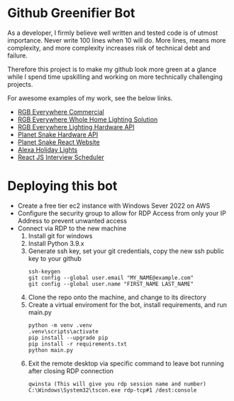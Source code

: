 # Github Greenifier Bot

As a developer, I firmly believe well written and tested code is of utmost importance. Never write 100 lines when 10 will do. More lines, means more complexity, and more complexity increases risk of technical debt and failure. 

Therefore this project is to make my github look more green at a glance while I spend time upskilling and working on more technically challenging projects.

For awesome examples of my work, see the below links.
 - <a href="https://www.youtube.com/watch?v=1xCQsEJd7FI">RGB Everywhere Commercial</a>
 - <a href="https://github.com/sagacious-solutions/rgb-everywhere-web-interface">RGB Everywhere Whole Home Lighting Solution</a>
 - <a href="https://github.com/sagacious-solutions/rgb-everywhere-hardware-api">RGB Everywhere Lighting Hardware API</a>
 - <a href="https://github.com/sagacious-solutions/Planet-Snake-HardwareAPI">Planet Snake Hardware API</a>
 - <a href="https://github.com/sagacious-solutions/planet-snake-website">Planet Snake React Website</a>
 - <a href="https://github.com/sagacious-solutions/alexa-holiday-lights">Alexa Holiday Lights</a>
 - <a href="https://github.com/sagacious-solutions/interview-scheduler">React JS Interview Scheduler</a>

# Deploying this bot

 - Create a free tier ec2 instance with Windows Sever 2022 on AWS 
 - Configure the security group to allow for RDP Access from only your IP Address to prevent unwanted access
 - Connect via RDP to the new machine
   1) Install git for windows
   2) Install Python 3.9.x
   3) Generate ssh key, set your git credentials, copy the new ssh public key to your github
       ```
       ssh-keygen
       git config --global user.email "MY_NAME@example.com"
       git config --global user.name "FIRST_NAME LAST_NAME"
       ```
   4) Clone the repo onto the machine, and change to its directory
   5) Create a virtual enviroment for the bot, install requirements, and run main.py
        ```
        python -m venv .venv
        .venv\scripts\activate
        pip install --upgrade pip
        pip install -r requirements.txt
        python main.py
        ```
   6) Exit the remote desktop via specific command to leave bot running after closing RDP connection
        ```
        qwinsta (This will give you rdp session name and number)
        C:\Windows\System32\tscon.exe rdp-tcp#1 /dest:console        
        ```
   
 
 
